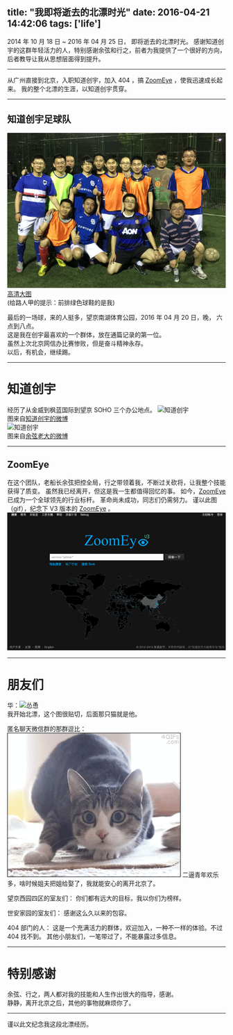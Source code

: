 title: "我即将逝去的北漂时光"
date: 2016-04-21 14:42:06
tags: ['life']
---

2014 年 10 月 18 日 ~ 2016 年 04 月 25 日， 即将逝去的北漂时光。
感谢知道创宇的这群年轻活力的人，特别感谢余弦和行之，前者为我提供了一个很好的方向，后者教导让我从思想层面得到提升。

<!--more-->

---

从广州直接到北京，入职知道创宇，加入 404 ，搞 [ZoomEye](http://www.zoomeye.org/) ，使我迅速成长起来。
我的整个北漂的生涯，以知道创宇贯穿。  

--- 

## 知道创宇足球队  

<!-- ![足球](/picture/knownsec_life/football1_s.jpg)   -->
![足球](/picture/knownsec_life/football2_s.jpg)  
[高清大图](/picture/knownsec_life/football2_s.jpg)  
(给路人甲的提示：前排绿色球鞋的是我)  

最后的一场球，来的人挺多，望京南湖体育公园，2016 年 04 月 20 日，晚， 六点到八点。  
这是我在创宇最喜欢的一个群体，放在通篇记录的第一位。  
虽然上次北京网信办比赛惨败，但是奋斗精神永存。  
以后，有机会，继续踢。  

---

# 知道创宇
经历了从金威到枫蓝国际到望京 SOHO 三个办公地点。
![知道创宇](http://ww2.sinaimg.cn/mw1024/65997e21gw1eqq1fbecizj20hs0noq4y.jpg)  
图来自[知道创宇的微博](http://weibo.com/1704558113/CbfN1dWcr)  
![知道创宇](http://ww2.sinaimg.cn/mw690/62809c0fjw1f2vbegz3epj215o1jkk5r.jpg)  
图来自[余弦老大的微博](http://weibo.com/1652595727/DqO1KgWpS)  

---

## ZoomEye 

在这个团队，老船长余弦把控全局，行之带领着我，不断过关砍将，让我整个技能获得了质变。
虽然我已经离开，但这是我一生都值得回忆的事。
如今，[ZoomEye](https://www.zoomeye.org/) 已成为一个全球领先的行业标杆。
革命尚未成功，同志们仍需努力。
谨以此图（gif），纪念下 V3 版本的 [ZoomEye](https://www.zoomeye.org/) 。 
![ZoomEye V3](img/knownsec/zoomeye_map.gif)

---

# 朋友们

华：![怂恿](http://ww1.sinaimg.cn/bmiddle/709c4551jw1esw8i0kwbpg208w05r1ky.gif)  
我开始北漂，这个图很贴切，后面那只猫就是他。


匿名聊天微信群的那群逗比：![汪汪汪](/img/cat_1.gif)
二逼青年欢乐多，啥时候姐夫把姐给娶了，我就能安心的离开北京了。

望京西园四区的室友们：
你们都有远大的目标，我以你们为榜样。

世安家园的室友们：
感谢这么久以来的包容。

404 部门的人：
这是一个充满活力的群体，欢迎加入，一种不一样的体验。不过 404 找不到。
其他小朋友们，一笔带过了，不能暴露过多信息。

---

# 特别感谢

余弦、行之，两人都对我的技能和人生作出很大的指导，感谢。  
静静，离开北京之后，其他的事物就麻烦你了。  

---

谨以此文纪念我这段北漂经历。
